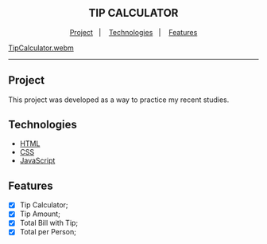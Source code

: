 <div align="center">
    <h2>TIP CALCULATOR</h2>
</div>

<p align="center">
    <a href="#-project">Project</a>&nbsp;&nbsp;&nbsp;|&nbsp;&nbsp;&nbsp;
    <a href="#-technologies">Technologies</a>&nbsp;&nbsp;&nbsp;|&nbsp;&nbsp;&nbsp;
    <a href="#-features">Features</a>
</p>

[TipCalculator.webm](https://user-images.githubusercontent.com/82189395/210434774-62bd7ee9-5697-491e-ada1-91f0fd693cc9.webm) 

<hr>

## Project
<p>This project was developed as a way to practice my recent studies.</p>

## Technologies
  * [HTML](https://www.w3schools.com/html/)
  * [CSS](https://www.w3schools.com/css/)
  * [JavaScript](https://www.w3schools.com/js/default.asp)
  
## Features
- [x] Tip Calculator;
- [x] Tip Amount;
- [x] Total Bill with Tip;
- [x] Total per Person;
